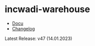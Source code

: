 # incwadi-warehouse

- [Docu](https://github.com/incwadi-warehouse/docu)
- [Changelog](https://github.com/incwadi-warehouse/docu/blob/main/CHANGELOG.md)

Latest Release: v47 (14.01.2023)
 
